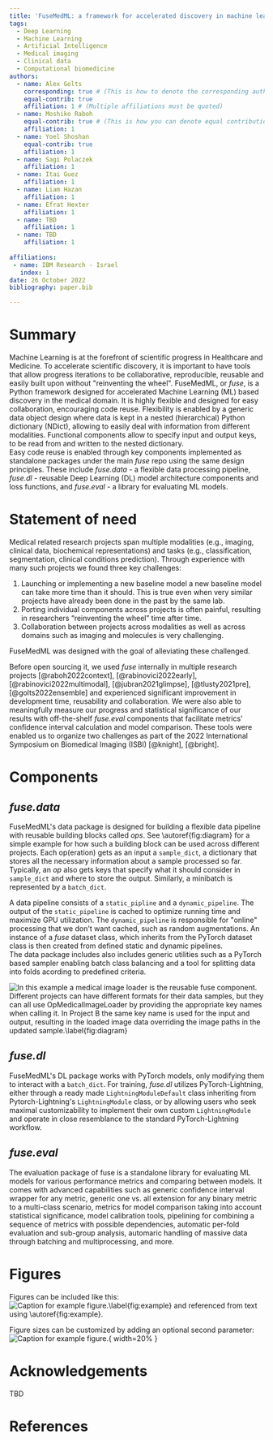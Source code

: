 ```yaml
---
title: 'FuseMedML: a framework for accelerated discovery in machine learning based biomedicine'
tags:
  - Deep Learning
  - Machine Learning
  - Artificial Intelligence
  - Medical imaging
  - Clinical data
  - Computational biomedicine
authors:
  - name: Alex Golts
    corresponding: true # (This is how to denote the corresponding author)
    equal-contrib: true
    affiliation: 1 # (Multiple affiliations must be quoted)
  - name: Moshiko Raboh
    equal-contrib: true # (This is how you can denote equal contributions between multiple authors)
    affiliation: 1
  - name: Yoel Shoshan
    equal-contrib: true
    affiliation: 1
  - name: Sagi Polaczek
    affiliation: 1
  - name: Itai Guez
    affiliation: 1
  - name: Liam Hazan
    affiliation: 1
  - name: Efrat Hexter
    affiliation: 1
  - name: TBD
    affiliation: 1
  - name: TBD
    affiliation: 1
  
affiliations:
 - name: IBM Research - Israel
   index: 1
date: 26 October 2022
bibliography: paper.bib

---
```


# Summary

Machine Learning is at the forefront of scientific progress in Healthcare and Medicine. To accelerate scientific discovery, it is important to have tools that allow progress iterations to be collaborative, reproducible, reusable and easily built upon without "reinventing the wheel".
FuseMedML, or *fuse*, is a Python framework designed for accelerated Machine Learning (ML) based discovery in the medical domain. It is highly flexible and designed for easy collaboration, encouraging code reuse. Flexibility is enabled by a generic data object design where data is kept in a nested (hierarchical) Python dictionary (NDict), allowing to easily deal with information from different modalities. Functional components allow to specify input and output keys, to be read from and written to the nested dictionary.  
Easy code reuse is enabled through key components implemented as standalone packages under the main *fuse* repo using the same design principles. These include *fuse.data* - a flexible data processing pipeline, *fuse.dl* - reusable Deep Learning (DL) model architecture components and loss functions, and *fuse.eval* - a library for evaluating ML models.

# Statement of need
Medical related research projects span multiple modalities (e.g., imaging, clinical data, biochemical representations) and tasks (e.g., classification, segmentation, clinical conditions prediction).
Through experience with many such projects we found three key challenges:
1. Launching or implementing a new baseline model a new baseline model can take more time than it should. This is true even when very similar projects have already been done in the past by the same lab. 
2. Porting individual components across projects is often painful, resulting in researchers “reinventing the wheel” time after time.
3. Collaboration between projects across modalities as well as across domains such as imaging and molecules is very challenging.  

FuseMedML was designed with the goal of alleviating these challenged.

Before open sourcing it, we used *fuse* internally in multiple research projects [@raboh2022context], [@rabinovici2022early], [@rabinovici2022multimodal], [@jubran2021glimpse], [@tlusty2021pre], [@golts2022ensemble] and experienced significant improvement in development time, reusability and collaboration. 
We were also able to meaningfully measure our progress and statistical significance of our results with off-the-shelf *fuse.eval* components that facilitate metrics' confidence interval calculation and model comparison. These tools were enabled us to organize two challenges as part of the 2022 International Symposium on Biomedical Imaging (ISBI) [@knight], [@bright].

# Components

## *fuse.data*
FuseMedML's data package is designed for building a flexible data pipeline with reusable building blocks called *ops*. See \autoref{fig:diagram} for a simple example for how such a building block can be used across different projects.
Each op(eration) gets as an input a `sample_dict`, a dictionary that stores all the necessary information about a sample processed so far. Typically, an *op* also gets keys that specify what it should consider in `sample_dict` and where to store the output. Similarly, a minibatch is represented by a `batch_dict`.

A data pipeline consists of a `static_pipline` and a `dynamic_pipeline`. 
The output of the `static_pipeline` is cached to optimize running time and maximize GPU utilization.
The `dynamic_pipeline` is responsible for "online" processing that we don't want cached, such as random augmentations.
An instance of a *fuse* dataset class, which inherits from the PyTorch dataset class is then created from defined static and dynamic pipelines.  
The data package includes also includes generic utilities such as a PyTorch based sampler enabling batch class balancing and a tool for splitting data into folds acording to predefined criteria.

![In this example a medical image loader is the reusable *fuse* component. Different projects can have different formats for their data samples, but they can all use OpMedicalImageLoader by providing the appropriate key names when calling it. In Project B the same key name is used for the input and output, resulting in the loaded image data overriding the image paths in the updated sample.\label{fig:diagram}](diagram.png)

## *fuse.dl*
FuseMedML's DL package works with PyTorch models, only modifying them to interact with a `batch_dict`. For training, *fuse.dl* utilizes PyTorch-Lightning, either through a ready made `LightningModuleDefault` class inheriting from Pytorch-Lightning's `LightningModule` class, or by allowing users who seek maximal customizability to implement their own custom `LightningModule` and operate in close resemblance to the standard PyTorch-Lightning workflow.    

## *fuse.eval*
The evaluation package of fuse is a standalone library for evaluating ML models for various performance metrics and comparing between models. It comes with advanced capabilities such as generic confidence interval wrapper for any metric, generic one vs. all extension for any binary metric to a multi-class scenario, metrics for model comparison taking into account statistical significance, model calibration tools, pipelining for combining a sequence of metrics with possible dependencies, automatic per-fold evaluation and sub-group analysis, automaric handling of massive data through batching and multiprocessing, and more. 


# Figures

Figures can be included like this:
![Caption for example figure.\label{fig:example}](figure.png)
and referenced from text using \autoref{fig:example}.

Figure sizes can be customized by adding an optional second parameter:
![Caption for example figure.](figure.png){ width=20% }

# Acknowledgements

TBD

# References
